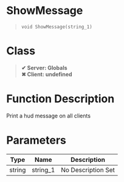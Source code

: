 # ShowMessage
> `void ShowMessage(string_1)`
# Class
> __✔ Server: Globals__  
> __✖ Client: undefined__  
# Function Description
Print a hud message on all clients
# Parameters
Type|Name|Description
--|--|--
string|string_1|No Description Set
